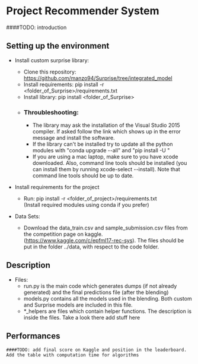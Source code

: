 # Project Recommender System

####TODO: introduction

## Setting up the environment

* Install custom surprise library:
	* Clone this repository: https://github.com/manzo94/Surprise/tree/integrated_model
	* Install requirements: pip install -r <folder_of_Surprise>/requirements.txt
	* Install library:  pip install <folder_of_Surprise>
	* ### Throubleshooting:
		* The library may ask the installation of the Visual Studio 2015 compiler.
		  If asked follow the link which shows up in the error message and install the software.
	    * If the library can't be installed try to update all the python modules with 
		  "conda upgrade --all" and "pip install -U <modules>"
        * If you are using a mac laptop, make sure to you have xcode downloaded. Also, command line tools should be installed (you can install them by running xcode-select --install). Note that command line tools should be up to date.

* Install requirements for the project
	* Run: pip install -r <folder_of_project>/requirements.txt  
	  (Install required modules using conda if you prefer)

* Data Sets:
    * Download the data_train.csv and sample_submission.csv files from the competition page on kaggle.
	  (https://www.kaggle.com/c/epfml17-rec-sys). The files should be put in the folder ../data, with
	  respect to the code folder.
	
## Description

* Files:
     * run.py is the main code which generates dumps (if not already generated) and the final predictions file (after the blending)
     * models.py contains all the models used in the blending. Both custom and Surprise models are included in this file.
     * *_helpers are files which contain helper functions. The description is inside the files. Take a look there add stuff here

	 
## Performances
	####TODO: add final score on Kaggle and position in the leaderboard. Add the table with computation time for algorithms
	

 

